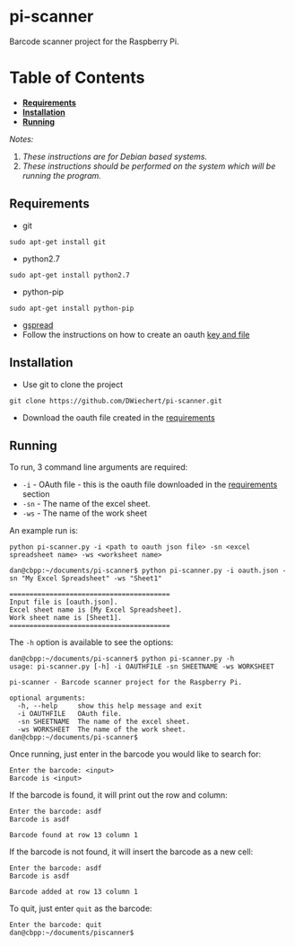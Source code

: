 # pi-scanner
Barcode scanner project for the Raspberry Pi.

# Table of Contents
* **[Requirements](#requirements)**
* **[Installation](#installation)**
* **[Running](#running)**

_Notes:_

1. _These instructions are for Debian based systems._
2. _These instructions should be performed on the system which will be running the program._

## Requirements
* git
```
sudo apt-get install git
```
* python2.7
```
sudo apt-get install python2.7
```
* python-pip
```
sudo apt-get install python-pip
```
* [gspread](https://github.com/burnash/gspread)
 * Follow the instructions on how to create an oauth [key and file](http://gspread.readthedocs.org/en/latest/oauth2.html)

## Installation
* Use git to clone the project
```
git clone https://github.com/DWiechert/pi-scanner.git
```
* Download the oauth file created in the [requirements](#requirements)

## Running
To run, 3 command line arguments are required:
* `-i` - OAuth file - this is the oauth file downloaded in the [requirements](#requirements) section
* `-sn` - The name of the excel sheet.
* `-ws` - The name of the work sheet

An example run is:
```
python pi-scanner.py -i <path to oauth json file> -sn <excel spreadsheet name> -ws <worksheet name>

dan@cbpp:~/documents/pi-scanner$ python pi-scanner.py -i oauth.json -sn "My Excel Spreadsheet" -ws "Sheet1"

========================================
Input file is [oauth.json].
Excel sheet name is [My Excel Spreadsheet].
Work sheet name is [Sheet1].
========================================
```
The `-h` option is available to see the options:
```
dan@cbpp:~/documents/pi-scanner$ python pi-scanner.py -h
usage: pi-scanner.py [-h] -i OAUTHFILE -sn SHEETNAME -ws WORKSHEET

pi-scanner - Barcode scanner project for the Raspberry Pi.

optional arguments:
  -h, --help     show this help message and exit
  -i OAUTHFILE   OAuth file.
  -sn SHEETNAME  The name of the excel sheet.
  -ws WORKSHEET  The name of the work sheet.
dan@cbpp:~/documents/pi-scanner$ 
```

Once running, just enter in the barcode you would like to search for:
```
Enter the barcode: <input>
Barcode is <input>
```
If the barcode is found, it will print out the row and column:
```
Enter the barcode: asdf
Barcode is asdf

Barcode found at row 13 column 1
```
If the barcode is not found, it will insert the barcode as a new cell:
```
Enter the barcode: asdf
Barcode is asdf

Barcode added at row 13 column 1
```
To quit, just enter `quit` as the barcode:
```
Enter the barcode: quit
dan@cbpp:~/documents/piscanner$
```
